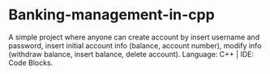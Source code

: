 # Banking-management-in-cpp
A simple project where anyone can create account by insert username and password, insert initial account info (balance, account number), modify info (withdraw balance, insert balance, delete account).
Language: C++ | IDE: Code Blocks.
